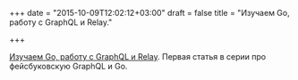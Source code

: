 +++
date = "2015-10-09T12:02:12+03:00"
draft = false
title = "Изучаем Go, работу с GraphQL и Relay."

+++

<p><a href="http://bit.ly/1jO4Aja">Изучаем Go, работу с&nbsp;GraphQL и&nbsp;Relay</a>. Первая статья в серии про фейсбуковскую&nbsp;GraphQL и Go.</p>

